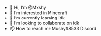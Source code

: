 - 👋 Hi, I’m @Mxshy
- 👀 I’m interested in Minecraft
- 🌱 I’m currently learning idk
- 💞️ I’m looking to collaborate on idk
- 📫 How to reach me Mushy#8533 Discord

<!---
Mxshy/Mxshy is a ✨ special ✨ repository because its `README.md` (this file) appears on your GitHub profile.
You can click the Preview link to take a look at your changes.
--->
